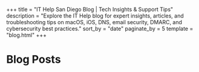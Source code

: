 +++
title = "IT Help San Diego Blog | Tech Insights & Support Tips"
description = "Explore the IT Help blog for expert insights, articles, and troubleshooting tips on macOS, iOS, DNS, email security, DMARC, and cybersecurity best practices."
sort_by = "date"
paginate_by = 5
template = "blog.html"
+++

# Blog Posts

<!-- Posts are generated by Zola -->
